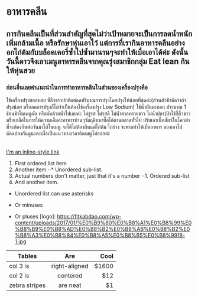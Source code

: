 # อาหารคลีน
## การกินคลีนเป็นที่ส่วนสำคัญที่สุดไม่ว่าเป้าหมายจะเป็นการลดน้ำหนัก เพิ่มกล้ามเนื้อ หรือรักษาหุ่นเอาไว้ แต่การที่เรากินอาหารคลีนอย่างอกไก่ต้มกับบล็อคเคอรี่ซ้ำไปซ้ำมานานๆจะทำให้เบื่อเอาได้ค่ะ ดังนั้นวันนี้ดาวจึงเอาเมนูอาหารคลีนจากคุณรุ่งสมาชิกกลุ่ม Eat lean กินให้หุ่นสวย
### ก่อนอื่นเลยคำแนะนำในการทำอาหารคลีนในส่วนของเครื่องปรุงคือ 
ใช้เครื่องปรุงซอสหอย ซีอิ้วขาวปกติแต่ลดปริมาณการปรุงโดยปรุงให้น้อยที่สุดค่ะ(ส่วนตัวป้าคิดว่าถ้าปรุงน้อย หรือลดการปรุงก็ไม่จำเป็นต้องใช้เครื่องปรุง Low Sodium)
ใช้น้ำมันมะกอก  ประมาณ 1 ช้อนช้าในเมนูผัด หรือผัดด้วยน้ำไปเลยค่ะ
ไม่ชูรส ไม่รสดี ไม่น้ำตาลทรายขาว  ไม่น้ำปลา(ป้าใช้ซีอิ้วขาว หรือเกลือในการให้ความเค็มค่ะอาหารบ้านๆวัตถุดิบหาซื้อได้ตามตลาดทั่วไป
ปรับเอาเนื้อสัตว์ในโควต้าที่จะต้องกินต่อวันมาใส่ในเมนู จะได้ไม่ต้องกินแต่ไก่ต้ม ไก่ย่าง จะพาลทำให้เบื่ออาหาร ลองเอาไปดัดแปลงกันดูนะคะเผื่อเป็นแนวทางเวลาคิดเมนูไม่ออกค่ะ
##### 
###### 
[I'm an inline-style link](https://www.google.com)

1. First ordered list item
2. Another item
⋅⋅* Unordered sub-list. 
1. Actual numbers don't matter, just that it's a number
⋅⋅1. Ordered sub-list
4. And another item.
* Unordered list can use asterisks
- Or minuses
+ Or pluses
[logo]: https://fitkabdao.com/wp-content/uploads/2017/01/%E0%B9%80%E0%B8%A1%E0%B8%99%E0%B8%B9%E0%B8%AD%E0%B8%B2%E0%B8%AB%E0%B8%B2%E0%B8%A3%E0%B8%84%E0%B8%A5%E0%B8%B5%E0%B8%9918-1.jpg

| Tables        | Are           | Cool  |
| ------------- |:-------------:| -----:|
| col 3 is      | right-aligned | $1600 |
| col 2 is      | centered      |   $12 |
| zebra stripes | are neat      |    $1 |


